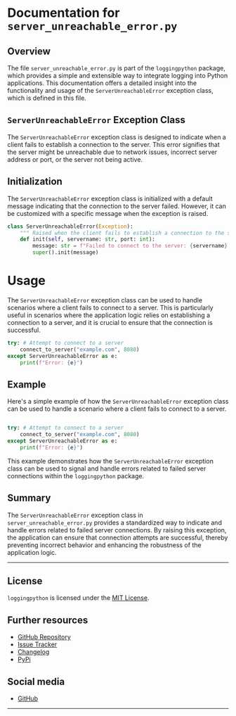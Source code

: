 # Documentation for `server_unreachable_error.py`
## Overview
The file `server_unreachable_error.py` is part of the `loggingpython` package, which provides a simple and extensible way to integrate logging into Python applications. This documentation offers a detailed insight into the functionality and usage of the `ServerUnreachableError` exception class, which is defined in this file.

## `ServerUnreachableError` Exception Class
The `ServerUnreachableError` exception class is designed to indicate when a client fails to establish a connection to the server. This error signifies that the server might be unreachable due to network issues, incorrect server address or port, or the server not being active.

## Initialization
The `ServerUnreachableError` exception class is initialized with a default message indicating that the connection to the server failed. However, it can be customized with a specific message when the exception is raised.
```python
class ServerUnreachableError(Exception):
    """ Raised when the client fails to establish a connection to the server. This error indicates that the server might be unreachable due to network issues, incorrect server address or port, or the server not being active. """
    def init(self, servername: str, port: int):
        message: str = f"Failed to connect to the server: {servername}:{port}"
        super().init(message)
```

# Usage
The `ServerUnreachableError` exception class can be used to handle scenarios where a client fails to connect to a server. This is particularly useful in scenarios where the application logic relies on establishing a connection to a server, and it is crucial to ensure that the connection is successful.
```python
try: # Attempt to connect to a server
    connect_to_server("example.com", 8080)
except ServerUnreachableError as e:
    print(f"Error: {e}")
```

## Example
Here's a simple example of how the `ServerUnreachableError` exception class can be used to handle a scenario where a client fails to connect to a server.
```python def connect_to_server(servername: str, port: int): # Simulate a failed connection attempt raise ServerUnreachableError(servername, port)

try: # Attempt to connect to a server
    connect_to_server("example.com", 8080)
except ServerUnreachableError as e:
    print(f"Error: {e}")
```

This example demonstrates how the `ServerUnreachableError` exception class can be used to signal and handle errors related to failed server connections within the `loggingpython` package.

## Summary
The `ServerUnreachableError` exception class in `server_unreachable_error.py` provides a standardized way to indicate and handle errors related to failed server connections. By raising this exception, the application can ensure that connection attempts are successful, thereby preventing incorrect behavior and enhancing the robustness of the application logic.

---

## License

`loggingpython` is licensed under the [MIT License](https://opensource.org/licenses/MIT).

## Further resources

- [GitHub Repository](https://github.com/loggingpython-Community/loggingpython)
- [Issue Tracker](https://github.com/loggingpython-Community/loggingpython/issues)
- [Changelog](https://github.com/loggingpython-Community/loggingpython/blob/main/CHANGELOG.md)
- [PyPi](https://pypi.org/project/loggingpython/)

## Social media

- [GitHub](https://github.com/loggingpython-Community)

---